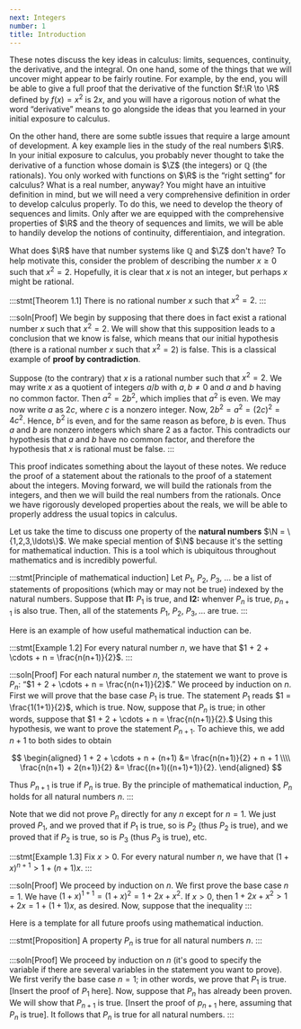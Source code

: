 ```yaml
---
next: Integers
number: 1
title: Introduction
---
```


These notes discuss the key ideas in calculus: limits, sequences, continuity, the derivative, and the integral. On one hand, some of the things that we will uncover might appear to be fairly routine. For example, by the end, you will be able to give a full proof that the derivative of the function $f:\R \to \R$ defined by $f(x) = x^2$ is $2x$, and you will have a rigorous notion of what the word “derivative” means to go alongside the ideas that you learned in your initial exposure to calculus.

On the other hand, there are some subtle issues that require a large amount of development. A key example lies in the study of the real numbers $\R$. In your initial exposure to calculus, you probably never thought to take the derivative of a function whose domain is $\Z$ (the integers) or $\mathbb Q$ (the rationals). You only worked with functions on $\R$ is the “right setting” for calculus? What is a real number, anyway? You might have an intuitive definition in mind, but we will need a very comprehensive definition in order to develop calculus properly. To do this, we need to develop the theory of sequences and limits. Only after we are equipped with the comprehensive properties of $\R$ and the theory of sequences and limits, we will be able to handily develop the notions of continuity, differentiaion, and integration.

What does $\R$ have that number systems like $\mathbb Q$ and $\Z$ don't have? To help motivate this, consider the problem of describing the number $x \geq 0$ such that $x^2 = 2$. Hopefully, it is clear that $x$ is not an integer, but perhaps $x$ might be rational.

:::stmt[Theorem 1.1]
There is no rational number $x$ such that $x^2 = 2$.
:::

:::soln[Proof]
We begin by supposing that there does in fact exist a rational number $x$ such that $x^2=2$. We will show that this supposition leads to a conclusion that we know is false, which means that our initial hypothesis (there is a rational number $x$ such that $x^2=2$) is false. This is a classical example of **proof by contradiction**.

Suppose (to the contrary) that $x$ is a rational number such that $x^2=2$. We may write $x$ as a quotient of integers $a/b$ with $a,b\neq 0$ and $a$ and $b$ having no common factor. Then $a^2 = 2b^2$, which implies that $a^2$ is even. We may now write $a$ as $2c$, where $c$ is a nonzero integer. Now, $2b^2=a^2=(2c)^2 = 4c^2$. Hence, $b^2$ is even, and for the same reason as before, $b$ is even. Thus $a$ and $b$ are nonzero integers which share $2$ as a factor. This contradicts our hypothesis that $a$ and $b$ have no common factor, and therefore the hypothesis that $x$ is rational must be false.
:::

This proof indicates something about the layout of these notes. We reduce the proof of a statement about the rationals to the proof of a statement about the integers. Moving forward, we will build the rationals from the integers, and then we will build the real numbers from the rationals. Once we have rigorously developed properties about the reals, we will be able to properly address the usual topics in calculus.

Let us take the time to discuss one property of the **natural numbers** $\N = \{1,2,3,\ldots\}$. We make special mention of $\N$ because it's the setting for mathematical induction. This is a tool which is ubiquitous throughout mathematics and is incredibly powerful.

:::stmt[Principle of mathematical induction]
Let $P_1$, $P_2$, $P_3$, $\ldots$ be a list of statements of propositions (which may or may not be true) indexed by the natural numbers. Suppose that **I1:** $P_1$ is true, and **I2:** whenver $P_n$ is true, $p_{n+1}$ is also true. Then, all of the statements $P_1,$ $P_2,$ $P_3, \ldots$ are true.
:::

Here is an example of how useful mathematical induction can be.

:::stmt[Example 1.2]
For every natural number $n$, we have that $1 + 2 + \cdots + n = \frac{n(n+1)}{2}$.
:::

:::soln[Proof]
For each natural number $n$, the statement we want to prove is $P_n$: “$1 + 2 + \cdots + n = \frac{n(n+1)}{2}$.” We proceed by induction on $n$. First we will prove that the base case $P_1$ is true. The statement $P_1$ reads $1 = \frac{1(1+1)}{2}$, which is true. Now, suppose that $P_n$ is true; in other words, suppose that $1 + 2 + \cdots + n = \frac{n(n+1)}{2}.$ Using this hypothesis, we want to prove the statement $P_{n+1}$. To achieve this, we add $n+1$ to both sides to obtain

$$
\begin{aligned}
1 + 2 + \cdots + n + (n+1) &= \frac{n(n+1)}{2} + n + 1 \\\\
\frac{n(n+1) + 2(n+1)}{2} &= \frac{(n+1)((n+1)+1)}{2}.
\end{aligned}
$$

Thus $P_{n+1}$ is true if $P_n$ is true. By the principle of mathematical induction, $P_n$ holds for all natural numbers $n$.
:::

Note that we did not prove $P_n$ directly for any $n$ except for $n=1$. We just proved $P_1$, and we proved that if $P_1$ is true, so is $P_2$ (thus $P_2$ is true), and we proved that if $P_2$ is true, so is $P_3$ (thus $P_3$ is true), etc.

:::stmt[Example 1.3]
Fix $x > 0$. For every natural number $n$, we have that $(1+x)^{n+1} > 1 + (n+1) x$.
:::

:::soln[Proof]
We proceed by induction on $n$. We first prove the base case $n=1$. We have $(1+x)^{1+1} = (1+x)^2 = 1+2x+x^2.$ If $x > 0$, then $1+2x+x^2 > 1 +2x = 1 + (1+1)x$, as desired. Now, suppose that the inequality
:::

Here is a template for all future proofs using mathematical induction.

:::stmt[Proposition]
A property $P_n$ is true for all natural numbers $n.$
:::

:::soln[Proof]
We proceed by induction on $n$ (it's good to specify the variable if there are several variables in the statement you want to prove). We first verify the base case $n=1$; in other words, we prove that $P_1$ is true. [Insert the proof of $P_1$ here]. Now, suppose that $P_n$ has already been proven. We will show that $P_{n+1}$ is true. [Insert the proof of $p_{n+1}$ here, assuming that $P_n$ is true]. It follows that $P_n$ is true for all natural numbers.
:::
